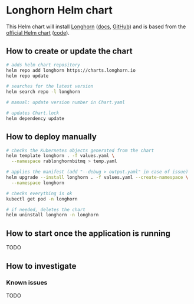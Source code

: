 # Longhorn Helm chart

This Helm chart will install [Longhorn](https://longhorn.io/) ([docs](https://longhorn.io/docs/1.3.1/), [GitHub](https://github.com/longhorn/longhorn))
and is based from the [official Helm chart](https://longhorn.io/docs/1.3.1/deploy/install/install-with-helm/) ([code](https://github.com/longhorn/charts)).

## How to create or update the chart

```bash
# adds helm chart repository
helm repo add longhorn https://charts.longhorn.io
helm repo update

# searches for the latest version
helm search repo -l longhorn

# manual: update version number in Chart.yaml

# updates Chart.lock
helm dependency update
```

## How to deploy manually

```bash
# checks the Kubernetes objects generated from the chart
helm template longhorn . -f values.yaml \
  --namespace rablonghornbitmq > temp.yaml

# applies the manifest (add "--debug > output.yaml" in case of issue)
helm upgrade --install longhorn . -f values.yaml --create-namespace \
  --namespace longhorn

# checks everything is ok
kubectl get pod -n longhorn

# if needed, deletes the chart
helm uninstall longhorn -n longhorn
```

## How to start once the application is running

TODO

## How to investigate

### Known issues

TODO
